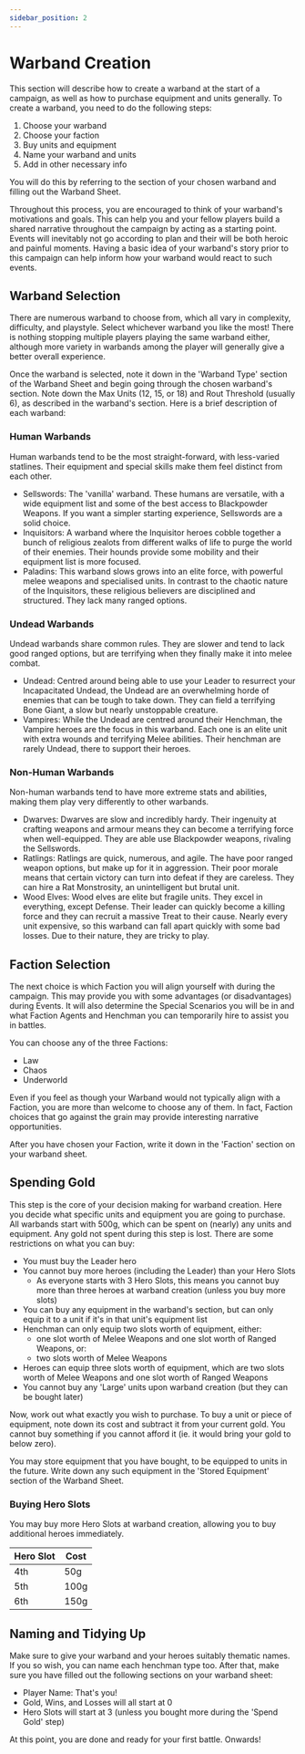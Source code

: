 ```yaml
---
sidebar_position: 2
---
```

# Warband Creation

This section will describe how to create a warband at the start of a campaign, as well as how to purchase equipment and units generally. To create a warband, you need to do the following steps:

1. Choose your warband
2. Choose your faction
3. Buy units and equipment
4. Name your warband and units
5. Add in other necessary info

You will do this by  referring to the section of your chosen warband and filling out the Warband Sheet.

Throughout this process, you are encouraged to think of your warband's motivations and goals. This can help you and your fellow players build a shared narrative throughout the campaign by acting as a starting point. Events will inevitably not go according to plan and their will be both heroic and painful moments. Having a basic idea of your warband's story prior to this campaign can help inform how your warband would react to such events.
## Warband Selection

There are numerous warband to choose from, which all vary in complexity, difficulty, and playstyle. Select whichever warband you like the most! There is nothing stopping multiple players playing the same warband either, although more variety in warbands among the player will generally give a better overall experience.

Once the warband is selected, note it down in the 'Warband Type' section of the Warband Sheet and begin going through the chosen warband's section. Note down the Max Units (12, 15, or 18) and Rout Threshold (usually 6), as described in the warband's section. Here is a brief description of each warband:

### Human Warbands

Human warbands tend to be the most straight-forward, with less-varied statlines. Their equipment and special skills make them feel distinct from each other.

* Sellswords: The 'vanilla' warband. These humans are versatile, with a wide equipment list and some of the best access to Blackpowder Weapons. If you want a simpler starting experience, Sellswords are a solid choice.
* Inquisitors: A warband where the Inquisitor heroes cobble together a bunch of religious zealots from different walks of life to purge the world of their enemies. Their hounds provide some mobility and their equipment list is more focused.
* Paladins: This warband slows grows into an elite force, with powerful melee weapons and specialised units. In contrast to the chaotic nature of the Inquisitors, these religious believers are disciplined and structured. They lack many ranged options.

### Undead Warbands

Undead warbands share common rules. They are slower and tend to lack good ranged options, but are terrifying when they finally make it into melee combat.

* Undead: Centred around being able to use your Leader to resurrect your Incapacitated Undead, the Undead are an overwhelming horde of enemies that can be tough to take down. They can field a terrifying Bone Giant, a slow but nearly unstoppable creature.
* Vampires: While the Undead are centred around their Henchman, the Vampire heroes are the focus in this warband. Each one is an elite unit with extra wounds and terrifying Melee abilities. Their henchman are rarely Undead, there to support their heroes.

### Non-Human Warbands

Non-human warbands tend to have more extreme stats and abilities, making them play very differently to other warbands.

* Dwarves: Dwarves are slow and incredibly hardy. Their ingenuity at crafting weapons and armour means they can become a terrifying force when well-equipped. They are able use Blackpowder weapons, rivaling the Sellswords.
* Ratlings: Ratlings are quick, numerous, and agile. The have poor ranged weapon options, but make up for it in aggression. Their poor morale means that certain victory can turn into defeat if they are careless. They can hire a Rat Monstrosity, an unintelligent but brutal unit.
* Wood Elves: Wood elves are elite but fragile units. They excel in everything, except Defense. Their leader can quickly become a killing force and they can recruit a massive Treat to their cause. Nearly every unit expensive, so this warband can fall apart quickly with some bad losses. Due to their nature, they are tricky to play.

## Faction Selection

The next choice is which Faction you will align yourself with during the campaign. This may provide you with some advantages (or disadvantages) during Events. It will also determine the Special Scenarios you will be in and what Faction Agents and Henchman you can temporarily hire to assist you in battles.

You can choose any of the three Factions:

* Law
* Chaos
* Underworld

Even if you feel as though your Warband would not typically align with a Faction, you are more than welcome to choose any of them. In fact, Faction choices that go against the grain may provide interesting narrative opportunities.

After you have chosen your Faction, write it down in the 'Faction' section on your warband sheet.

## Spending Gold

This step is the core of your decision making for warband creation. Here you decide what specific units and equipment you are going to purchase. All warbands start with 500g, which can be spent on (nearly) any units and equipment. Any gold not spent during this step is lost. There are some restrictions on what you can buy:

* You must buy the Leader hero
* You cannot buy more heroes (including the Leader) than your Hero Slots
	* As everyone starts with 3 Hero Slots, this means you cannot buy more than three heroes at warband creation (unless you buy more slots)
* You can buy any equipment in the warband's section, but can only equip it to a unit if it's in that unit's equipment list
* Henchman can only equip two slots worth of equipment, either:
	* one slot worth of Melee Weapons and one slot worth of Ranged Weapons, or:
	* two slots worth of Melee Weapons
* Heroes can equip three slots worth of equipment, which are two slots worth of Melee Weapons and one slot worth of Ranged Weapons
* You cannot buy any 'Large' units upon warband creation (but they can be bought later)

Now, work out what exactly you wish to purchase. To buy a unit or piece of equipment, note down its cost and subtract it from your current gold. You cannot buy something if you cannot afford it (ie. it would bring your gold to below zero).

You may store equipment that you have bought, to be equipped to units in the future. Write down any such equipment in the 'Stored Equipment' section of the Warband Sheet.
### Buying Hero Slots

You may buy more Hero Slots at warband creation, allowing you to buy additional heroes immediately.

| Hero Slot | Cost |
| --------- | ---- |
| 4th       | 50g  |
| 5th       | 100g |
| 6th       | 150g |


## Naming and Tidying Up

Make sure to give your warband and your heroes suitably thematic names. If you so wish, you can name each henchman type too. After that, make sure you have filled out the following sections on your warband sheet:

* Player Name: That's you!
* Gold, Wins, and Losses will all start at 0
* Hero Slots will start at 3 (unless you bought more during the 'Spend Gold' step)

At this point, you are done and ready for your first battle. Onwards!

